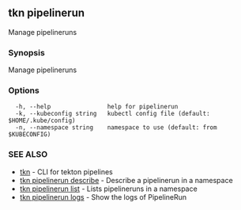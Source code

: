 ## tkn pipelinerun

Manage pipelineruns

### Synopsis

Manage pipelineruns

### Options

```
  -h, --help                help for pipelinerun
  -k, --kubeconfig string   kubectl config file (default: $HOME/.kube/config)
  -n, --namespace string    namespace to use (default: from $KUBECONFIG)
```

### SEE ALSO

* [tkn](tkn.md)	 - CLI for tekton pipelines
* [tkn pipelinerun describe](tkn_pipelinerun_describe.md)	 - Describe a pipelinerun in a namespace
* [tkn pipelinerun list](tkn_pipelinerun_list.md)	 - Lists pipelineruns in a namespace
* [tkn pipelinerun logs](tkn_pipelinerun_logs.md)	 - Show the logs of PipelineRun

